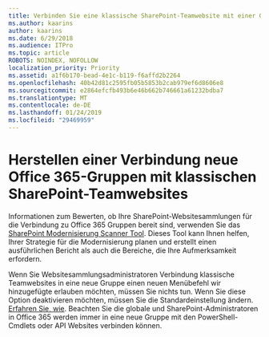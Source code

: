 ```yaml
---
title: Verbinden Sie eine klassische SharePoint-Teamwebsite mit einer Gruppe
ms.author: kaarins
author: kaarins
ms.date: 6/29/2018
ms.audience: ITPro
ms.topic: article
ROBOTS: NOINDEX, NOFOLLOW
localization_priority: Priority
ms.assetid: a1f6b170-bead-4e1c-b119-f6affd2b2264
ms.openlocfilehash: 40b42d81c2595fb05b5853b2cab979ef6d8606e8
ms.sourcegitcommit: e2864efcfb493b6e46b662b746661a61232bdba7
ms.translationtype: MT
ms.contentlocale: de-DE
ms.lasthandoff: 01/24/2019
ms.locfileid: "29469959"
---
```

# <a name="connect-classic-sharepoint-team-sites-to-new-office-365-groups"></a>Herstellen einer Verbindung neue Office 365-Gruppen mit klassischen SharePoint-Teamwebsites

Informationen zum Bewerten, ob Ihre SharePoint-Websitesammlungen für die Verbindung zu Office 365 Gruppen bereit sind, verwenden Sie das [SharePoint Modernisierung Scanner Tool](https://go.microsoft.com/fwlink/?linkid=873066). Dieses Tool kann Ihnen helfen, Ihrer Strategie für die Modernisierung planen und erstellt einen ausführlichen Bericht als auch die Bereiche, die Ihre Aufmerksamkeit erfordern.
  
Wenn Sie Websitesammlungsadministratoren Verbindung klassische Teamwebsites in eine neue Gruppe einen neuen Menübefehl wir hinzugefügte erlauben möchten, müssen Sie nichts tun. Wenn Sie diese Option deaktivieren möchten, müssen Sie die Standardeinstellung ändern. [Erfahren Sie, wie](https://go.microsoft.com/fwlink/?linkid=2004316). Beachten Sie die globale und SharePoint-Administratoren in Office 365 werden immer in eine neue Gruppe mit den PowerShell-Cmdlets oder API Websites verbinden können.
  

